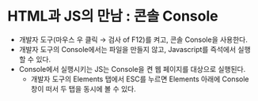 # HTML과 JS의 만남 : 콘솔 Console



+ 개발자 도구(마우스 우 클릭 → 검사 of F12)를 켜고, 콘솔 Console을 사용한다.
+ 개발자 도구의 Console에서는 파일을 만들지 않고, Javascript를 즉석에서 실행할 수 있다.
+ Console에서 실행시키는 JS는 Console을 켠 웹 페이지를 대상으로 실행된다.
  + 개발자 도구의 Elements 탭에서 ESC를 누르면 Elements 아래에 Console 창이 떠서 두 탭을 동시에 볼 수 있다.



